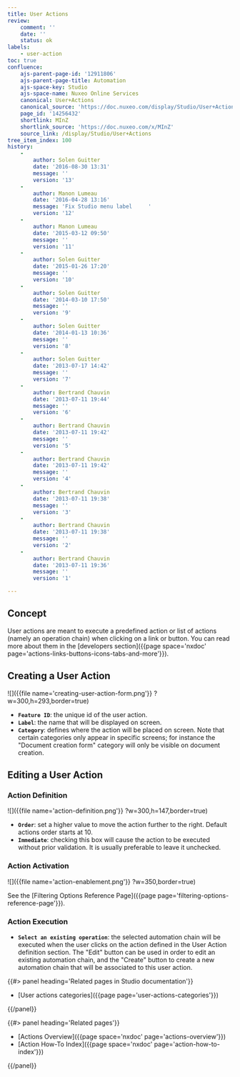 ```yaml
---
title: User Actions
review:
    comment: ''
    date: ''
    status: ok
labels:
    - user-action
toc: true
confluence:
    ajs-parent-page-id: '12911806'
    ajs-parent-page-title: Automation
    ajs-space-key: Studio
    ajs-space-name: Nuxeo Online Services
    canonical: User+Actions
    canonical_source: 'https://doc.nuxeo.com/display/Studio/User+Actions'
    page_id: '14256432'
    shortlink: MInZ
    shortlink_source: 'https://doc.nuxeo.com/x/MInZ'
    source_link: /display/Studio/User+Actions
tree_item_index: 100
history:
    -
        author: Solen Guitter
        date: '2016-08-30 13:31'
        message: ''
        version: '13'
    -
        author: Manon Lumeau
        date: '2016-04-28 13:16'
        message: 'Fix Studio menu label     '
        version: '12'
    -
        author: Manon Lumeau
        date: '2015-03-12 09:50'
        message: ''
        version: '11'
    -
        author: Solen Guitter
        date: '2015-01-26 17:20'
        message: ''
        version: '10'
    -
        author: Solen Guitter
        date: '2014-03-10 17:50'
        message: ''
        version: '9'
    -
        author: Solen Guitter
        date: '2014-01-13 10:36'
        message: ''
        version: '8'
    -
        author: Solen Guitter
        date: '2013-07-17 14:42'
        message: ''
        version: '7'
    -
        author: Bertrand Chauvin
        date: '2013-07-11 19:44'
        message: ''
        version: '6'
    -
        author: Bertrand Chauvin
        date: '2013-07-11 19:42'
        message: ''
        version: '5'
    -
        author: Bertrand Chauvin
        date: '2013-07-11 19:42'
        message: ''
        version: '4'
    -
        author: Bertrand Chauvin
        date: '2013-07-11 19:38'
        message: ''
        version: '3'
    -
        author: Bertrand Chauvin
        date: '2013-07-11 19:38'
        message: ''
        version: '2'
    -
        author: Bertrand Chauvin
        date: '2013-07-11 19:36'
        message: ''
        version: '1'

---
```

## Concept

User actions are meant to execute a predefined action or list of actions (namely an operation chain) when clicking on a link or button. You can read more about them in the [developers section]({{page space='nxdoc' page='actions-links-buttons-icons-tabs-and-more'}}).

## Creating a User Action

![]({{file name='creating-user-action-form.png'}} ?w=300,h=293,border=true)

*   **`Feature ID`**: the unique id of the user action.
*   **`Label`**: the name that will be displayed on screen.
*   **`Category`**: defines where the action will be placed on screen. Note that certain categories only appear in specific screens; for instance the "Document creation form" category will only be visible on document creation.

## Editing a User Action

### Action Definition

![]({{file name='action-definition.png'}} ?w=300,h=147,border=true)

*   **`Order`**: set a higher value to move the action further to the right. Default actions order starts at 10.
*   **`Immediate`**: checking this box will cause the action to be executed without prior validation. It is usually preferable to leave it unchecked.

### Action Activation

![]({{file name='action-enablement.png'}} ?w=350,border=true)

See the [Filtering Options Reference Page]({{page page='filtering-options-reference-page'}}).

### Action Execution

*   **`Select an existing operation`**: the selected automation chain will be executed when the user clicks on the action defined in the User Action definition section. The "Edit" button can be used in order to edit an existing automation chain, and the "Create" button to create a new automation chain that will be associated to this user action.

<div class="row" data-equalizer data-equalize-on="medium"><div class="column medium-6">{{#> panel heading='Related pages in Studio documentation'}}

- [User actions categories]({{page page='user-actions-categories'}})

{{/panel}}</div><div class="column medium-6">{{#> panel heading='Related pages'}}

- [Actions Overview]({{page space='nxdoc' page='actions-overview'}})
- [Action How-To Index]({{page space='nxdoc' page='action-how-to-index'}})

{{/panel}}</div></div>
